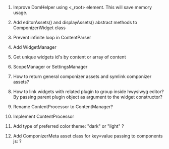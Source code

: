 1) Improve DomHelper using <_root> element. This will save memory usage.

2) Add editorAssets() and displayAssets() abstract methods to ComponizerWidget class

3) Prevent infinite loop in ContentParser

4) Add WidgetManager

5) Get unique widgets id's by content or array of content

6) ScopeManager or SettingsManager

7) How to return general componizer assets and symlink componizer assets?

8) How to link widgets with related plugin to group inside hwysiwyg editor? 
By passing parent plugin object as argument to the widget constructor?

9) Rename ContentProcessor to ContentManager?

10) Implement ContentProcessor

11) Add type of preferred color theme: "dark" or "light"  ?

12) Add ComponizerMeta asset class for key=value passing to components js: <meta name="key" content="value">?
